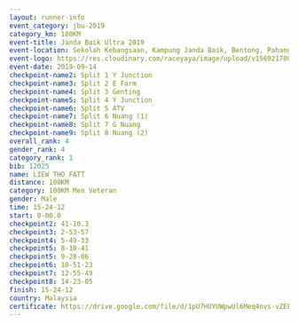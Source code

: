 ```yaml
---
layout: runner-info 
event_category: jbu-2019 
category_km: 100KM 
event-title: Janda Baik Ultra 2019  
event-location: Sekolah Kebangsaan, Kampung Janda Baik, Bentong, Pahang, Malaysia 
event-logo: https://res.cloudinary.com/raceyaya/image/upload/v1569217009/logo/janda-baik_vch1pc.jpg 
event-date: 2019-09-14 
checkpoint-name2: Split 1 Y Junction 
checkpoint-name3: Split 2 E Farm 
checkpoint-name4: Split 3 Genting 
checkpoint-name5: Split 4 Y Junction 
checkpoint-name6: Split 5 ATV 
checkpoint-name7: Split 6 Nuang (1) 
checkpoint-name8: Split 7 G Nuang 
checkpoint-name9: Split 8 Nuang (2) 
overall_rank: 4
gender_rank: 4
category_rank: 1
bib: 12025
name: LIEW THO FATT
distance: 100KM
category: 100KM Men Veteran
gender: Male
time: 15-24-12
start: 0-00.0
checkpoint2: 41-10.3
checkpoint3: 2-53-57
checkpoint4: 5-49-33
checkpoint5: 8-10-41
checkpoint5: 9-28-06
checkpoint6: 10-51-23
checkpoint7: 12-55-49
checkpoint8: 14-23-05
finish: 15-24-12
country: Malaysia
certificate: https://drive.google.com/file/d/1pU7HUYUWpwUl6Meq4nvs-vZEkrkIp-Qi/view?usp=sharing
---
```

